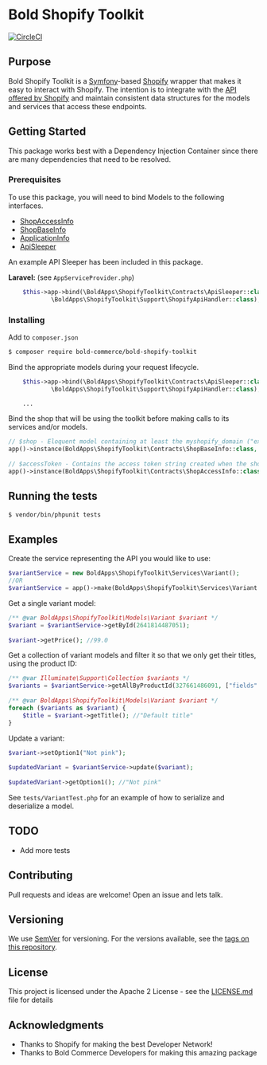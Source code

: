 # Bold Shopify Toolkit

[![CircleCI](https://circleci.com/gh/bold-commerce/bold-shopify-toolkit/tree/master.svg?style=svg)](https://circleci.com/gh/bold-commerce/bold-shopify-toolkit/tree/master)

## Purpose
Bold Shopify Toolkit is a [Symfony](https://symfony.com/)-based [Shopify](https://shopify.com) wrapper that makes it easy to interact with Shopify. The intention is to integrate with the [API offered by Shopify](https://help.shopify.com/api/reference) and maintain consistent data structures for the models and services that access these endpoints.

## Getting Started
This package works best with a Dependency Injection Container since there are many dependencies that need to be resolved.

### Prerequisites
To use this package, you will need to bind Models to the following interfaces.

- [ShopAccessInfo](src/Contracts/ShopAccessInfo.php)
- [ShopBaseInfo](src/Contracts/ShopBaseInfo.php)
- [ApplicationInfo](src/Contracts/ApplicationInfo.php)
- [ApiSleeper](src/Contracts/ApiSleeper.php)

An example API Sleeper has been included in this package.

**Laravel:** (see `AppServiceProvider.php`)

```php
    $this->app->bind(\BoldApps\ShopifyToolkit\Contracts\ApiSleeper::class,
            \BoldApps\ShopifyToolkit\Support\ShopifyApiHandler::class);

```

### Installing

Add to `composer.json`

```sh
$ composer require bold-commerce/bold-shopify-toolkit
```

Bind the appropriate models during your request lifecycle.

```php
    $this->app->bind(\BoldApps\ShopifyToolkit\Contracts\ApiSleeper::class,
            \BoldApps\ShopifyToolkit\Support\ShopifyApiHandler::class);

    ...
```

Bind the shop that will be using the toolkit before making calls to its services and/or models.
```php
// $shop - Eloquent model containing at least the myshopify_domain ("example.myshopify.com")
app()->instance(BoldApps\ShopifyToolkit\Contracts\ShopBaseInfo::class, $shop);
 
// $accessToken - Contains the access token string created when the shop installed the app
app()->instance(BoldApps\ShopifyToolkit\Contracts\ShopAccessInfo::class, $accessToken);
```

## Running the tests

```sh
$ vendor/bin/phpunit tests
```

## Examples

Create the service representing the API you would like to use:
```php
$variantService = new BoldApps\ShopifyToolkit\Services\Variant();
//OR
$variantService = app()->make(BoldApps\ShopifyToolkit\Services\Variant::class);
```

Get a single variant model:
```php
/** @var BoldApps\ShopifyToolkit\Models\Variant $variant */
$variant = $variantService->getById(2641814487051);
 
$variant->getPrice(); //99.0
```

Get a collection of variant models and filter it so that we only get their titles, using the product ID:
```php
/** @var Illuminate\Support\Collection $variants */
$variants = $variantService->getAllByProductId(327661486091, ["fields" => "title"]);
 
/** @var BoldApps\ShopifyToolkit\Models\Variant $variant */
foreach ($variants as $variant) {
    $title = $variant->getTitle(); //"Default title"
}
```

Update a variant:
```php
$variant->setOption1("Not pink");
 
$updatedVariant = $variantService->update($variant);
 
$updatedVariant->getOption1(); //"Not pink"
```

See `tests/VariantTest.php` for an example of how to serialize and deserialize a model.

## TODO

* Add more tests

## Contributing

Pull requests and ideas are welcome! Open an issue and lets talk.

## Versioning

We use [SemVer](http://semver.org/) for versioning. For the versions available, see the [tags on this repository](https://github.com/bold-commerce/bold-shopify-toolkit/tags).

## License

This project is licensed under the Apache 2 License - see the [LICENSE.md](LICENSE.md) file for details

## Acknowledgments

* Thanks to Shopify for making the best Developer Network!
* Thanks to Bold Commerce Developers for making this amazing package
